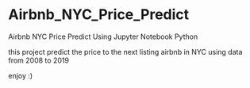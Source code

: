 # Airbnb_NYC_Price_Predict
Airbnb NYC Price Predict Using Jupyter Notebook Python

this project predict the price to the next listing airbnb in NYC using data from 2008 to 2019 

enjoy :)
